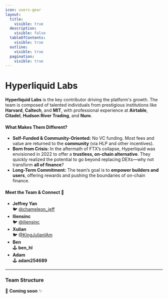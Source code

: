 ```yaml
---
icon: users-gear
layout:
  title:
    visible: true
  description:
    visible: false
  tableOfContents:
    visible: true
  outline:
    visible: true
  pagination:
    visible: true
---
```


# Hyperliquid Labs

**Hyperliquid Labs** is the key contributor driving the platform's growth. The team is composed of talented individuals from prestigious institutions like **Harvard**, **Caltech**, and **MIT**, with professional experience at **Airtable**, **Citadel**, **Hudson River Trading**, and **Nuro**.

#### **What Makes Them Different?**

* **Self-Funded & Community-Oriented:** No VC funding. Most fees and value are returned to the **community** (via HLP and other incentives).
* **Born from Crisis:** In the aftermath of FTX’s collapse, Hyperliquid was envisioned in 2022 to offer a **trustless, on-chain alternative**. They quickly realized the potential to go beyond replacing DEXs—why not transform **all of finance**?
* **Long-Term Commitment:** The team’s goal is to **empower builders and users**, offering rewards and pushing the boundaries of on-chain finance.

#### **Meet the Team & Connect 🌟**

* **Jeffrey Yan** \
  🐦 [@chameleon\_jeff](https://twitter.com/chameleon_jeff)
* **Iliensinc** \
  🐦 [@iliensinc](https://twitter.com/iliensinc)
* **Xulian**\
  🐦 [@KingJulianIAm](https://twitter.com/KingJulianIAm)
* **Ben**\
  🕹️ **ben\_hl**
* **Adam**\
  🕹️ **adam254689**

***

### Team Structure <a href="#team-structure" id="team-structure"></a>

🚧 **Coming soon** ✨
